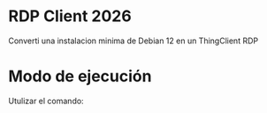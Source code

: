 # RDP Client 2026

Converti una instalacion minima de Debian 12 en un ThingClient RDP 

# Modo de ejecución 

Utulizar el comando: 


